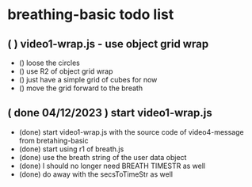 # breathing-basic todo list

## ( ) video1-wrap.js - use object grid wrap
* () loose the circles
* () use R2 of object grid wrap
* () just have a simple grid of cubes for now
* () move the grid forward to the breath

## ( done 04/12/2023 ) start video1-wrap.js
* (done) start video1-wrap.js with the source code of video4-message from bretahing-basic
* (done) start using r1 of breath.js
* (done) use the breath string of the user data object
* (done) I should no longer need BREATH TIMESTR as well
* (done) do away with the secsToTimeStr as well